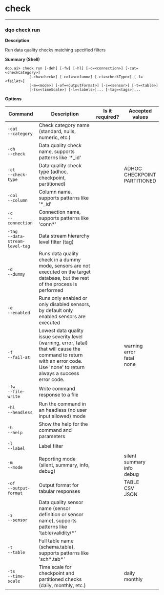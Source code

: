 # check

___
### **dqo check run**

**Description**

Run data quality checks matching specified filters


**Summary (Shell)**
```
dqo.ai> check run [-deh] [-fw] [-hl] [-c=<connection>] [-cat=<checkCategory>]
           [-ch=<check>] [-col=<column>] [-ct=<checkType>] [-f=<failAt>]
           [-m=<mode>] [-of=<outputFormat>] [-s=<sensor>] [-t=<table>]
           [-ts=<timeScale>] [-l=<labels>]... [-tag=<tags>]...

```

**Options**  
  
| Command | Description | Is it required? | Accepted values |
|---------|-------------|-----------------|-----------------|
|`-cat`<br/>`--category`<br/>|Check category name (standard, nulls, numeric, etc.)| ||
|`-ch`<br/>`--check`<br/>|Data quality check name, supports patterns like &#x27;*_id&#x27;| ||
|`-ct`<br/>`--check-type`<br/>|Data quality check type (adhoc, checkpoint, partitioned)| |ADHOC<br/>CHECKPOINT<br/>PARTITIONED<br/>|
|`-col`<br/>`--column`<br/>|Column name, supports patterns like &#x27;*_id&#x27;| ||
|`-c`<br/>`--connection`<br/>|Connection name, supports patterns like &#x27;conn*&#x27;| ||
|`-tag`<br/>`--data-stream-level-tag`<br/>|Data stream hierarchy level filter (tag)| ||
|`-d`<br/>`--dummy`<br/>|Runs data quality check in a dummy mode, sensors are not executed on the target database, but the rest of the process is performed| ||
|`-e`<br/>`--enabled`<br/>|Runs only enabled or only disabled sensors, by default only enabled sensors are executed| ||
|`-f`<br/>`--fail-at`<br/>|Lowest data quality issue severity level (warning, error, fatal) that will cause the command to return with an error code. Use &#x27;none&#x27; to return always a success error code.| |warning<br/>error<br/>fatal<br/>none<br/>|
|`-fw`<br/>`--file-write`<br/>|Write command response to a file| ||
|`-hl`<br/>`--headless`<br/>|Run the command in an headless (no user input allowed) mode| ||
|`-h`<br/>`--help`<br/>|Show the help for the command and parameters| ||
|`-l`<br/>`--label`<br/>|Label filter| ||
|`-m`<br/>`--mode`<br/>|Reporting mode (silent, summary, info, debug)| |silent<br/>summary<br/>info<br/>debug<br/>|
|`-of`<br/>`--output-format`<br/>|Output format for tabular responses| |TABLE<br/>CSV<br/>JSON<br/>|
|`-s`<br/>`--sensor`<br/>|Data quality sensor name (sensor definition or sensor name), supports patterns like &#x27;table/validity/*&#x27;| ||
|`-t`<br/>`--table`<br/>|Full table name (schema.table), supports patterns like &#x27;sch*.tab*&#x27;| ||
|`-ts`<br/>`--time-scale`<br/>|Time scale for checkpoint and partitioned checks (daily, monthly, etc.)| |daily<br/>monthly<br/>|



